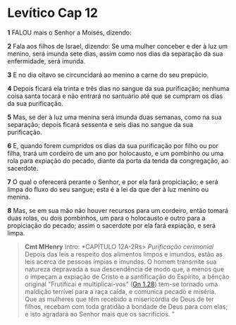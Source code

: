 # Levítico Cap 12

**1** 	FALOU mais o Senhor a Moisés, dizendo:

**2** 	Fala aos filhos de Israel, dizendo: Se uma mulher conceber e der à luz um menino, será imunda sete dias, assim como nos dias da separação da sua enfermidade, será imunda.

**3** 	E no dia oitavo se circuncidará ao menino a carne do seu prepúcio.

**4** 	Depois ficará ela trinta e três dias no sangue da sua purificação; nenhuma coisa santa tocará e não entrará no santuário até que se cumpram os dias da sua purificação.

**5** 	Mas, se der à luz uma menina será imunda duas semanas, como na sua separação; depois ficará sessenta e seis dias no sangue da sua purificação.

**6** 	E, quando forem cumpridos os dias da sua purificação por filho ou por filha, trará um cordeiro de um ano por holocausto, e um pombinho ou uma rola para expiação do pecado, diante da porta da tenda da congregação, ao sacerdote.

**7** 	O qual o oferecerá perante o Senhor, e por ela fará propiciação; e será limpa do fluxo do seu sangue; esta é a lei da que der à luz menino ou menina.

**8** 	Mas, se em sua mão não houver recursos para um cordeiro, então tomará duas rolas, ou dois pombinhos, um para o holocausto e outro para a propiciação do pecado; assim o sacerdote por ela fará expiação, e será limpa.


> **Cmt MHenry** Intro: *CAPÍTULO 12A-2Rs> *Purificação cerimonial* Depois das leis a respeito dos alimentos limpos e imundos, estão as leis acerca de pessoas ímpias e imundas. O homem transmite sua natureza depravada a sua descendência de modo que, a menos que o impeçam a expiação de Cristo e a santificação do Espírito, a bênção original "Frutificai e multiplicai-vos" ([Gn 1.28](../01A-Gn/01.md#28)) tem-se tornado uma maldição terrível para a raça caída, e comunica pecado e miséria. Que as mulheres que têm recebido a misericórdia de Deus de ter filhos, recebam com toda gratidão a bondade de Deus para com elas; e isto agradará ao Senhor mais que os sacrifícios. "